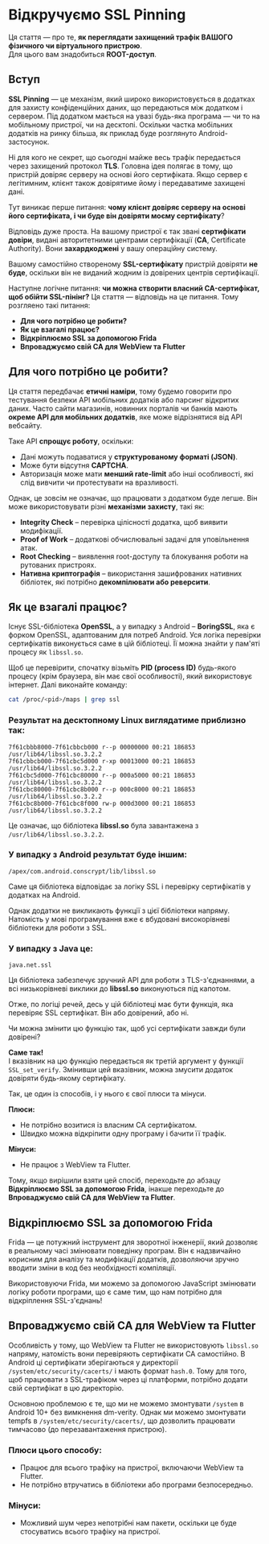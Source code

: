 # Відкручуємо SSL Pinning

Ця стаття — про те, **як переглядати захищений трафік ВАШОГО фізичного чи віртуального пристрою**.  
Для цього вам знадобиться **ROOT-доступ**. 

## Вступ

**SSL Pinning** — це механізм, який широко використовується в додатках для захисту конфіденційних даних, що передаються між додатком і сервером. Під додатком мається на увазі будь-яка програма — чи то на мобільному пристрої, чи на десктопі. Оскільки частка мобільних додатків на ринку більша, як приклад буде розглянуто Android-застосунок.

Ні для кого не секрет, що сьогодні майже весь трафік передається через захищений протокол **TLS**.
Головна ідея полягає в тому, що пристрій довіряє серверу на основі його сертифіката. Якщо сервер є легітимним, клієнт також довірятиме йому і передаватиме захищені дані.

Тут виникає перше питання: **чому клієнт довіряє серверу на основі його сертифіката, і чи буде він довіряти моєму сертифікату**?

Відповідь дуже проста. На вашому пристрої є так звані **сертифікати довіри**, видані авторитетними центрами сертифікації (**CA**, Certificate Authority). Вони **захардкоджені** у вашу операційну систему.

Вашому самостійно створеному **SSL-сертифікату** пристрій довіряти **не буде**, оскільки він не виданий жодним із довірених центрів сертифікації.

Наступне логічне питання: **чи можна створити власний CA-сертифікат, щоб обійти SSL-пінінг?**
Ця стаття — відповідь на це питання. Тому розгляено такі питання:
- **Для чого потрібно це робити?**  
- **Як це взагалі працює?**  
- **Відкріплюємо SSL за допомогою Frida**  
- **Впроваджуємо свій CA для WebView та Flutter**  

## Для чого потрібно це робити?

Ця стаття передбачає **етичні наміри**, тому будемо говорити про тестування безпеки API мобільних додатків або парсинг відкритих даних. Часто сайти магазинів, новинних порталів чи банків мають **окреме API для мобільних додатків**, яке може відрізнятися від API вебсайту.  

Таке API **спрощує роботу**, оскільки:  
- Дані можуть подаватися у **структурованому форматі (JSON)**.  
- Може бути відсутня **CAPTCHA**.  
- Авторизація може мати **менший rate-limit** або інші особливості, які слід вивчити чи протестувати на вразливості.

Однак, це зовсім не означає, що працювати з додатком буде легше. Він може використовувати різні **механізми захисту**, такі як:  

- **Integrity Check** – перевірка цілісності додатка, щоб виявити модифікації.  
- **Proof of Work** – додаткові обчислювальні задачі для уповільнення атак.  
- **Root Checking** – виявлення root-доступу та блокування роботи на рутованих пристроях.  
- **Нативна криптографія** – використання зашифрованих нативних бібліотек, які потрібно **декомпілювати або реверсити**.  

## Як це взагалі працює?  

Існує SSL-бібліотека **OpenSSL**, а у випадку з Android – **BoringSSL**, яка є форком OpenSSL, адаптованим для потреб Android. Уся логіка перевірки сертифікатів виконується саме в цій бібліотеці. Її можна знайти у пам'яті процесу як `libssl.so`.  

Щоб це перевірити, спочатку візьміть **PID (process ID)** будь-якого процесу (крім браузера, він має свої особливості), який використовує інтернет. Далі виконайте команду:  

```bash
cat /proc/<pid>/maps | grep ssl
```

### Результат на десктопному Linux виглядатиме приблизно так:
```
7f61cbbb8000-7f61cbbcb000 r--p 00000000 00:21 186853  /usr/lib64/libssl.so.3.2.2
7f61cbbcb000-7f61cbc5d000 r-xp 00013000 00:21 186853  /usr/lib64/libssl.so.3.2.2
7f61cbc5d000-7f61cbc80000 r--p 000a5000 00:21 186853  /usr/lib64/libssl.so.3.2.2
7f61cbc80000-7f61cbc8b000 r--p 000c8000 00:21 186853  /usr/lib64/libssl.so.3.2.2
7f61cbc8b000-7f61cbc8f000 rw-p 000d3000 00:21 186853  /usr/lib64/libssl.so.3.2.2
```

Це означає, що бібліотека **libssl.so** була завантажена з `/usr/lib64/libssl.so.3.2.2`.  

### У випадку з Android результат буде іншим:  
```
/apex/com.android.conscrypt/lib/libssl.so
```  

Саме ця бібліотека відповідає за логіку SSL і перевірку сертифікатів у додатках на Android.

Однак додатки не викликають функції з цієї бібліотеки напряму. Натомість у мові програмування вже є вбудовані високорівневі бібліотеки для роботи з SSL.  

### У випадку з **Java** це:  
```
java.net.ssl
```

Ця бібліотека забезпечує зручний API для роботи з TLS-з'єднаннями, а всі низькорівневі виклики до **libssl.so** виконуються під капотом.

Отже, по логіці речей, десь у цій бібліотеці має бути функція, яка перевіряє SSL сертифікат. Він або довірений, або ні.  

Чи можна змінити цю функцію так, щоб усі сертифікати завжди були довірені?  

**Саме так!**  
І вказівник на цю функцію передається як третій аргумент у функції `SSL_set_verify`. Змінивши цей вказівник, можна змусити додаток довіряти будь-якому сертифікату.

Так, це один із способів, і у нього є свої плюси та мінуси.

**Плюси:**
- Не потрібно возитися із власним CA сертифікатом.
- Швидко можна відкріпити одну програму і бачити її трафік.

**Мінуси:**
- Не працює з WebView та Flutter.

Тому, якщо вирішили взяти цей спосіб, переходьте до абзацу **Відкріплюємо SSL за допомогою Frida**, інакше переходьте до **Впроваджуємо свій CA для WebView та Flutter**.


## Відкріплюємо SSL за допомогою Frida

Frida — це потужний інструмент для зворотної інженерії, який дозволяє в реальному часі змінювати поведінку програм. Він є надзвичайно корисним для аналізу та модифікації додатків, дозволяючи зручно вводити зміни в код без необхідності компіляції.

Використовуючи Frida, ми можемо за допомогою JavaScript змінювати логіку роботи програми, що є саме тим, що нам потрібно для відкріплення SSL-з'єднань!

## Впроваджуємо свій CA для WebView та Flutter

Особливість у тому, що WebView та Flutter не використовують `libssl.so` напряму, натомість вони перевіряють сертифікати CA самостійно. В Android ці сертифікати зберігаються у директорії `/system/etc/security/cacerts/` і мають формат `hash.0`. Тому для того, щоб працювати з SSL-трафіком через ці платформи, потрібно додати свій сертифікат в цю директорію.

Основною проблемою є те, що ми не можемо змонтувати `/system` в Android 10+ без вимкнення dm-verity. Однак ми можемо змонтувати tempfs в `/system/etc/security/cacerts/`, що дозволить працювати тимчасово (до перезавантаження пристрою).

### Плюси цього способу:
- Працює для всього трафіку на пристрої, включаючи WebView та Flutter.
- Не потрібно втручатись в бібліотеки або програми безпосередньо.

### Мінуси:
- Можливий шум через непотрібні нам пакети, оскільки це буде стосуватись всього трафіку на пристрої.

